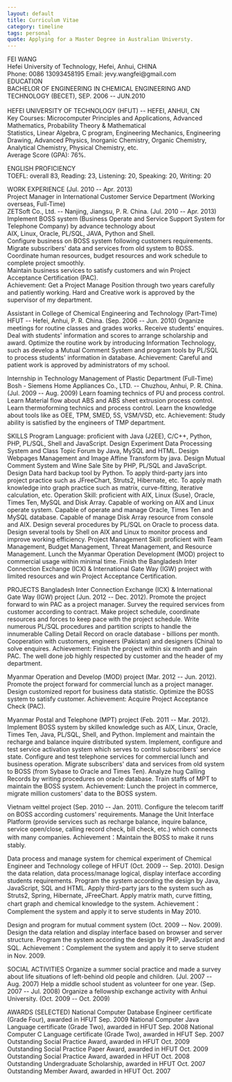 ```yaml
---
layout: default
title: Curriculum Vitae
category: timeline
tags: personal
quote: Applying for a Master Degree in Australian Universty.
---
```

<p>
FEI WANG <br />
Hefei University of Technology, Hefei, Anhui, CHINA<br />
Phone: 0086 13093458195 Email: jevy.wangfei@gmail.com<br />
EDUCATION<br />
BACHELOR OF ENGINEERING IN CHEMICAL ENGINEERING AND TECHNOLOGY (BECET), SEP. 2006 -- JUN.2010<br /><br />
HEFEI UNIVERSITY OF TECHNOLOGY (HFUT) -- HEFEI, ANHUI, CN<br />
 Key Courses: Microcomputer Principles and Applications, Advanced Mathematics, Probability Theory & Mathematical<br /> Statistics, Linear Algebra, C program, Engineering Mechanics, Engineering Drawing, Advanced Physics, Inorganic Chemistry, Organic Chemistry, Analytical Chemistry, Physical Chemistry, etc.<br />
 Average Score (GPA): 76%. <br />

ENGLISH PROFICIENCY<br />
TOEFL: overall 83, Reading: 23, Listening: 20, Speaking: 20, Writing: 20<br />

WORK EXPERIENCE (Jul. 2010 -- Apr. 2013)<br />
Project Manager in International Customer Service Department (Working overseas, Full-Time)<br />
ZETSoft Co., Ltd. -- Nanjing, Jiangsu, P. R. China. (Jul. 2010 -- Apr. 2013)<br />
Implement BOSS system (Business Operate and Service Support System for Telephone Company) by advance technology about<br /> AIX, Linux, Oracle, PL/SQL, JAVA, Python and Shell.<br />
Configure business on BOSS system following customers requirements.<br />
Migrate subscribers' data and services from old system to BOSS.<br />
Coordinate human resources, budget resources and work schedule to complete project smoothly.<br />
Maintain business services to satisfy customers and win Project Acceptance Certification (PAC).<br />
Achievement: Get a Project Manage Position through two years carefully and patiently working. Hard and Creative work is approved by the supervisor of my department.<br />

Assistant in College of Chemical Engineering and Technology (Part-Time)
HFUT -- Hefei, Anhui, P. R. China. (Sep. 2006 -- Jun. 2010)
Organize meetings for routine classes and grades works.
Receive students' enquires.
Deal with students' information and scores to arrange scholarship and award.
Optimize the routine work by introducing Information Technology, such as develop a Mutual Comment System and program tools by PL/SQL to process students' information in database.
Achievement: Careful and patient work is approved by administrators of my school.

Internship in Technology Management of Plastic Department (Full-Time)
Bosh - Siemens Home Appliances Co., LTD. -- Chuzhou, Anhui, P. R. China. (Jul. 2009 -- Aug. 2009)
Learn foaming technics of PU and process control.
Learn Material flow about ABS and ABS sheet extrusion process control.
Learn thermoforming technics and process control.
Learn the knowledge about tools like as OEE, TPM, SMED, 5S, VSM/VSD, etc.
Achievement: Study ability is satisfied by the engineers of TMP department.

SKILLS 
 Program Language: proficient with Java (J2EE), C/C++, Python, PHP, PL/SQL, Shell and JavaScript.
Design Experiment Data Processing System and Class Topic Forum by Java, MySQL and HTML.
Design Webpages Management and Image Affine Transform by java.
Design Mutual Comment System and Wine Sale Site by PHP, PL/SQL and JavaScript.
Design Data hard backup tool by Python.
To apply third-party jars into project practice such as JFreeChart, Struts2, Hibernate, etc.
To apply math knowledge into graph practice such as matrix, curve-fitting, iterative calculation, etc.
 Operation Skill: proficient with AIX, Linux (Suse), Oracle, Times Ten, MySQL and Disk Array.
Capable of working on AIX and Linux operate system.
Capable of operate and manage Oracle, Times Ten and MySQL database.
Capable of manage Disk Array resource from console and AIX.
Design several procedures by PL/SQL on Oracle to process data.
Design several tools by Shell on AIX and Linux to monitor process and improve working efficiency.
 Project Management Skill: proficient with Team Management, Budget Management, Threat Management, and Resource Management.
Lunch the Myanmar Operation Development (MOD) project to commercial usage within minimal time.
Finish the Bangladesh Inter Connection Exchange (ICX) & International Gate Way (IGW) project with limited resources and win Project Acceptance Certification.

PROJECTS
 Bangladesh Inter Connection Exchange (ICX) & International Gate Way (IGW) project (Jun. 2012 -- Dec. 2012).
Promote the project forward to win PAC as a project manager.
Survey the required services from customer according to contract. 
Make project schedule, coordinate resources and forces to keep pace with the project schedule. 
Write numerous PL/SQL procedures and partition scripts to handle the innumerable Calling Detail Record on oracle database - billions per month.
Cooperation with customers, engineers (Pakistan) and designers (China) to solve enquires.
Achievement: Finish the project within six month and gain PAC. The well done job highly respected by customer and the header of my department. 

 Myanmar Operation and Develop (MOD) project (Mar. 2012 -- Jun. 2012).
Promote the project forward for commercial lunch as a project manager.
Design customized report for business data statistic.
Optimize the BOSS system to satisfy customer.
Achievement: Acquire Project Acceptance Check (PAC).

 Myanmar Postal and Telephone (MPT) project (Feb. 2011 -- Mar. 2012). 
Implement BOSS system by skilled knowledge such as AIX, Linux, Oracle, Times Ten, Java, PL/SQL, Shell, and Python.
Implement and maintain the recharge and balance inquire distributed system.
Implement, configure and test service activation system which serves to control subscribers' service state.
Configure and test telephone services for commercial lunch and business operation.
Migrate subscribers' data and services from old system to BOSS (from Sybase to Oracle and Times Ten).
Analyze hug Calling Records by writing procedures on oracle database.
Train staffs of MPT to maintain the BOSS system.
Achievement: Lunch the project in commerce, migrate million customers' data to the BOSS system.

 Vietnam veittel project (Sep. 2010 -- Jan. 2011).
Configure the telecom tariff on BOSS according customers' requirements.
Manage the Unit Interface Platform (provide services such as recharge balance, inquire balance, service open/close, calling record check, bill check, etc.) which connects with many companies. 
Achievement：Maintain the BOSS to make it runs stably.

 Data process and manage system for chemical experiment of Chemical Engineer and Technology college of HFUT (Oct. 2009 -- Sep. 2010).
Design the data relation, data process/manage logical, display interface according students requirements.
Program the system according the design by Java, JavaScript, SQL and HTML.
Apply third-party jars to the system such as Struts2, Spring, Hibernate, JFreeChart.
Apply matrix math, curve fitting, chart graph and chemical knowledge to the system.
Achievement：Complement the system and apply it to serve students in May 2010.

 Design and program for mutual comment system (Oct. 2009 -- Nov. 2009).
Design the data relation and display interface based on browser and server structure. 
Program the system according the design by PHP, JavaScript and SQL.
Achievement：Complement the system and apply it to serve student in Nov. 2009.

SOCIAL ACTIVITIES
Organize a summer social practice and made a survey about life situations of left-behind old people and children. (Jul. 2007 -- Aug. 2007)
Help a middle school student as volunteer for one year. (Sep. 2007 -- Jul. 2008)
Organize a fellowship exchange activity with Anhui University. (Oct. 2009 -- Oct. 2009)

AWARDS (SELECTED)
National Computer Database Engineer certificate (Grade Four), awarded in HFUT	Sep. 2009
National Computer Java Language certificate (Grade Two), awarded in HFUT	Sep. 2008
National Computer C Language certificate (Grade Two), awarded in HFUT	Sep. 2007
Outstanding Social Practice Award, awarded in HFUT	Oct. 2009
Outstanding Social Practice Paper Award, awarded in HFUT	Oct. 2009
Outstanding Social Practice Award, awarded in HFUT	Oct. 2008
Outstanding Undergraduate Scholarship, awarded in HFUT	Oct. 2007
Outstanding Member Award, awarded in HFUT	Oct. 2007
</p>
